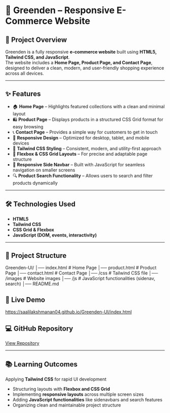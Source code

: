 # 🌿 Greenden – Responsive E-Commerce Website

## 📌 Project Overview
Greenden is a fully responsive **e-commerce website** built using **HTML5, Tailwind CSS, and JavaScript**.  
The website includes a **Home Page, Product Page, and Contact Page**, designed to deliver a clean, modern, and user-friendly shopping experience across all devices.

---

## ✨ Features
- 🏠 **Home Page** – Highlights featured collections with a clean and minimal layout  
- 🛍️ **Product Page** – Displays products in a structured CSS Grid format for easy browsing  
- 📞 **Contact Page** – Provides a simple way for customers to get in touch  
- 📱 **Responsive Design** – Optimized for desktop, tablet, and mobile devices  
- 🎨 **Tailwind CSS Styling** – Consistent, modern, and utility-first approach  
- 📐 **Flexbox & CSS Grid Layouts** – For precise and adaptable page structure  
- 📂 **Responsive Side Navbar** – Built with JavaScript for seamless navigation on smaller screens  
- 🔍 **Product Search Functionality** – Allows users to search and filter products dynamically  

---

## 🛠️ Technologies Used
- **HTML5**  
- **Tailwind CSS**  
- **CSS Grid & Flexbox**  
- **JavaScript (DOM, events, interactivity)**  

---

## 📂 Project Structure
Greenden-UI/
│── index.html # Home Page
│── product.html # Product Page
│── contact.html # Contact Page
│── /css # Tailwind CSS file
│── /images # Website images
│── /js # JavaScript functionalities (sidenav, search)
│── README.md

## 🚀 Live Demo
https://saalilakshmanan04.github.io/Greenden-UI/index.html

## 💻 GitHub Repository
[View Repository](https://github.com/Saalilakshmanan04/Greenden-UI)

---
## 📚 Learning Outcomes
Applying **Tailwind CSS** for rapid UI development  
- Structuring layouts with **Flexbox and CSS Grid**  
- Implementing **responsive layouts** across multiple screen sizes  
- Adding **JavaScript functionalities** like sidenavbars and search features  
- Organizing clean and maintainable project structure  
